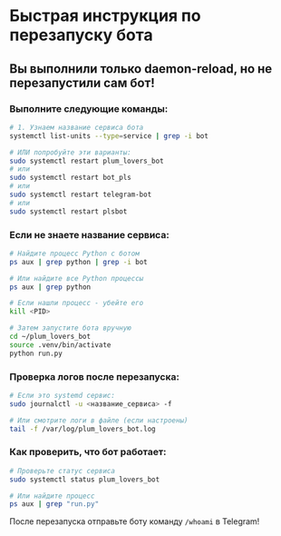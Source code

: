 # Быстрая инструкция по перезапуску бота

## Вы выполнили только daemon-reload, но не перезапустили сам бот!

### Выполните следующие команды:

```bash
# 1. Узнаем название сервиса бота
systemctl list-units --type=service | grep -i bot

# ИЛИ попробуйте эти варианты:
sudo systemctl restart plum_lovers_bot
# или
sudo systemctl restart bot_pls
# или
sudo systemctl restart telegram-bot
# или
sudo systemctl restart plsbot
```

### Если не знаете название сервиса:

```bash
# Найдите процесс Python с ботом
ps aux | grep python | grep -i bot

# Или найдите все Python процессы
ps aux | grep python

# Если нашли процесс - убейте его
kill <PID>

# Затем запустите бота вручную
cd ~/plum_lovers_bot
source .venv/bin/activate
python run.py
```

### Проверка логов после перезапуска:

```bash
# Если это systemd сервис:
sudo journalctl -u <название_сервиса> -f

# Или смотрите логи в файле (если настроены)
tail -f /var/log/plum_lovers_bot.log
```

### Как проверить, что бот работает:

```bash
# Проверьте статус сервиса
sudo systemctl status plum_lovers_bot

# Или найдите процесс
ps aux | grep "run.py"
```

После перезапуска отправьте боту команду `/whoami` в Telegram!
